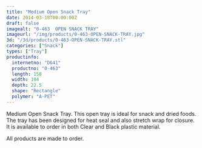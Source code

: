 ```yaml
---
title: "Medium Open Snack Tray"
date: 2014-03-18T00:00:00Z
draft: false
imagealt: "0-463  OPEN SNACK TRAY"
imageurl: "/img/products/0-463-OPEN-SNACK-TRAY.jpg"
3d: "/3d/products/0-463-OPEN-SNACK-TRAY.stl"
categories: ["Snack"]
types: ["Tray"]
productinfo:
  internetno: "D641"
  productno: "0-463"
  length: 158
  width: 104
  depth: 22.5
  shape: "Rectangle"
  polymer: "A-PET"
---
```

Medium Open Snack Tray. This open tray is ideal for snack and dried foods. The tray has been designed for heat seal and also stretch wrap for closure. It is available to order in both Clear and Black plastic material.

All products are made to order.
